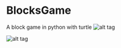 # BlocksGame
A block game in python with turtle
![alt tag](file:///Users/kevincarter/Desktop/blocks_game.png)

![alt tag](https://raw.githubusercontent.com/kcarter/BlocksGame/master/blocks_game.png)
